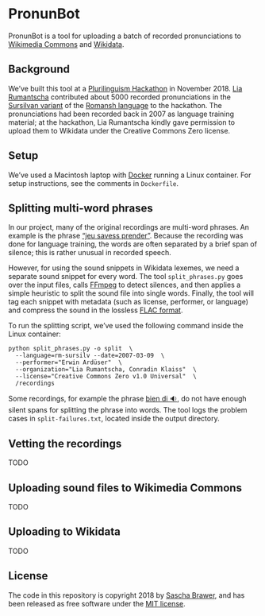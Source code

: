 # PronunBot

PronunBot is a tool for uploading a batch of recorded pronunciations
to [Wikimedia Commons](https://commons.wikimedia.org/) and
[Wikidata](https://www.wikidata.org).

## Background

We’ve built this tool at a [Plurilinguism
Hackathon](https://forum-helveticum.ch/en/hackathon/) in November
2018.  [Lia Rumantscha](http://www.liarumantscha.ch/?changeLang=_en)
contributed about 5000 recorded pronunciations in the [Sursilvan
variant](https://en.wikipedia.org/wiki/Sursilvan_dialects_(Romansh))
of the [Romansh
language](https://en.wikipedia.org/wiki/Romansh_language) to the
hackathon. The pronunciations had been recorded back in 2007 as
language training material; at the hackathon, Lia Rumantscha kindly
gave permission to upload them to Wikidata under the Creative Commons Zero
license.


## Setup

We’ve used a Macintosh laptop with
[Docker](https://docs.docker.com/docker-for-mac/install/) running a
Linux container. For setup instructions, see the comments in `Dockerfile`.


## Splitting multi-word phrases

In our project, many of the original recordings are multi-word phrases.
An example is the phrase [“jeu savess prender”](https://cdn.jsdelivr.net/gh/brawer/PronunBot/testdata/split_phrases/jeu%20savess%20prender.mp3). Because
the recording was done for language training, the words are often
separated by a brief span of silence; this is rather unusual in recorded
speech.

However, for using the sound snippets in Wikidata lexemes, we need
a separate sound snippet for every word. The tool `split_phrases.py`
goes over the input files, calls [FFmpeg](https://www.ffmpeg.org/)
to detect silences, and then applies a simple heuristic to split the
sound file into single words.  Finally, the tool will tag each snippet
with metadata (such as license, performer, or language) and compress
the sound in the lossless [FLAC format](https://en.wikipedia.org/wiki/FLAC).

To run the splitting script, we’ve used the following command inside
the Linux container:

```
python split_phrases.py -o split  \
  --language=rm-sursilv --date=2007-03-09  \
  --performer="Erwin Ardüser"  \
  --organization="Lia Rumantscha, Conradin Klaiss"  \
  --license="Creative Commons Zero v1.0 Universal"  \
  /recordings
```

Some recordings, for example the phrase [bien
di 🔉](https://cdn.jsdelivr.net/gh/brawer/PronunBot/testdata/split_phrases/bien%20di.mp3),
do not have enough silent spans for splitting the phrase into
words. The tool logs the problem cases in `split-failures.txt`,
located inside the output directory.


## Vetting the recordings

TODO


## Uploading sound files to Wikimedia Commons

TODO


## Uploading to Wikidata

TODO


## License

The code in this repository is copyright 2018 by [Sascha
Brawer](http://www.brawer.ch), and has been released as free software
under the [MIT license](https://spdx.org/licenses/MIT.html).

